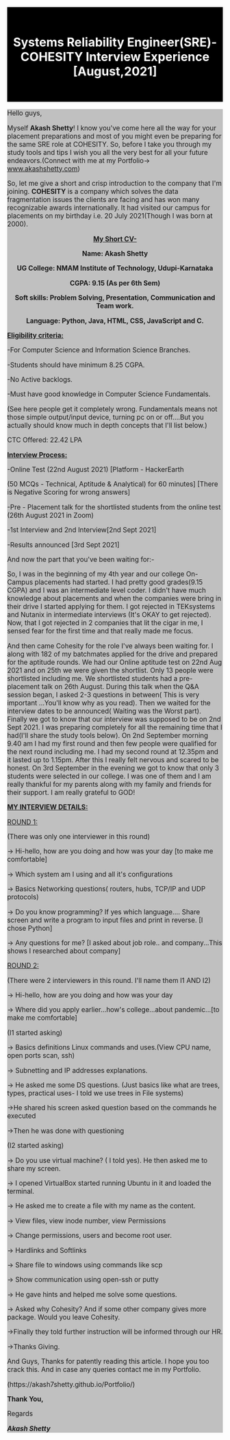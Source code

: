 <div style="background-color:black; color:black" >
<h2>Hope you enjoy as you read!</h2>
<div style="background-color:black; color:white">
<h1><center>Systems Reliability Engineer(SRE)- COHESITY Interview Experience [August,2021]</center></h1>
<div style="background-color:black; color:black" >
<h2>Please read everything carefully!</h2>
</div>
</div>
</div>
<div style="background-color:silver; font-size:110%">
<p > Hello guys, </p >
<p > Myself <b>Akash Shetty</b>! I know you've come here all the way for your placement preparations and most of you might even be preparing for the same SRE role at COHESITY. So, before I take you through my study tools and tips I wish you all the very best for all your future endeavors.(Connect with me at my Portfolio-> <a href="https://akash7shetty.github.io/Portfolio/">www.akashshetty.com</a>) </p >
<p > So, let me give a short and crisp introduction to the company that I'm joining. <b>COHESITY</b> is a company which solves the data fragmentation issues the clients are facing and has won many recognizable awards internationally. It had visited our campus for placements on my birthday i.e. 20 July 2021(Though I was born at 2000). </p >

<center><b ><u> My Short CV-</u> </b >
<p ><b> Name: Akash Shetty </p >
<p > UG College: NMAM Institute of Technology, Udupi-Karnataka </p >
<p > CGPA: 9.15 (As per 6th Sem)</p >
<p > Soft skills: Problem Solving, Presentation, Communication and Team work. </p >
<p > Language: Python, Java, HTML, CSS, JavaScript and C.</b> </p ></center>

<p ><b><u> Eligibility criteria: </u></b></p >
<p > -For Computer Science and Information Science Branches. </p >
<p > -Students should have minimum 8.25 CGPA. </p >
<p > -No Active backlogs. </p >
<p > -Must have good knowledge in Computer Science Fundamentals. </p >
<p > (See here people get it completely wrong. Fundamentals means not those simple output/input device, turning pc on or off....But you actually should know much in depth concepts that I'll list below.) </p >
<p > CTC Offered: 22.42 LPA </p >
<p ><b><u> Interview Process: </u></b></p >
<p > -Online Test (22nd August 2021) [Platform - HackerEarth </p >
<p > (50 MCQs - Technical, Aptitude &amp; Analytical) for 60 minutes] [There is Negative Scoring for wrong answers] </p >
<p > -Pre - Placement talk for the shortlisted students from the online test (26th August 2021 in Zoom) </p >
<p > -1st Interview and 2nd Interview[2nd Sept 2021] </p >
<p > -Results announced [3rd Sept 2021] </p >
<p > And now the part that you've been waiting for:- </p >
<p > So, I was in the beginning of my 4th year and our college On-Campus placements had started. I had pretty good grades(9.15 CGPA) and I was an intermediate level coder. I didn't have much knowledge about placements and when the companies were bring in their drive I started applying for them. I got rejected in TEKsystems and Nutanix in intermediate interviews (It's OKAY to get rejected). Now, that I got rejected in 2 companies that lit the cigar in me, I sensed fear for the first time and that really made me focus. </p >
<p > And then came Cohesity for the role I've always been waiting for. I along with 182 of my batchmates applied for the drive and prepared for the aptitude rounds. We had our Online aptitude test on 22nd Aug 2021 and on 25th we were given the shortlist. Only 13 people were shortlisted including me. We shortlisted students had a pre-placement talk on 26th August. During this talk when the Q&amp;A session began, I asked 2-3 questions in between( This is very important …You'll know why as you read). Then we waited for the interview dates to be announced( Waiting was the Worst part). Finally we got to know that our interview was supposed to be on 2nd Sept 2021. I was preparing completely for all the remaining time that I had(I'll share the study tools below). On 2nd September morning 9.40 am I had my first round and then few people were qualified for the next round including me. I had my second round at 12.35pm and it lasted up to 1.15pm. After this I really felt nervous and scared to be honest. On 3rd September in the evening we got to know that only 3 students were selected in our college. I was one of them and I am really thankful for my parents along with my family and friends for their support. I am really grateful to GOD! </p >
<p ><b><u> MY INTERVIEW DETAILS: </u></b></p >
<p ><u> ROUND 1: </u></p >
<p > (There was only one interviewer in this round) </p >
<p > -&gt; Hi-hello, how are you doing and how was your day [to make me comfortable] </p >
<p > -&gt; Which system am I using and all it's configurations </p >
<p > -&gt; Basics Networking questions( routers, hubs, TCP/IP and UDP protocols) </p >
<p > -&gt; Do you know programming? If yes which language.... Share screen and write a program to input files and print in reverse. [I chose Python] </p >
<p > -&gt; Any questions for me? [I asked about job role.. and company...This shows I researched about company] </p >
<p ><u> ROUND 2: </u></p >
<p > (There were 2 interviewers in this round. I'll name them I1 AND I2) </p >
<p > -&gt; Hi-hello, how are you doing and how was your day </p >
<p > -&gt; Where did you apply earlier...how's college...about pandemic...[to make me comfortable] </p >
<p > (I1 started asking) </p >
<p > -&gt; Basics definitions Linux commands and uses.(View CPU name, open ports scan, ssh) </p >
<p > -&gt; Subnetting and IP addresses explanations. </p >
<p > -&gt; He asked me some DS questions. (Just basics like what are trees, types, practical uses- I told we use trees in File systems) </p >
<p > -&gt;He shared his screen asked question based on the commands he executed </p >
<p > -&gt;Then he was done with questioning </p >
<p > (I2 started asking) </p >
<p > -&gt; Do you use virtual machine? ( I told yes). He then asked me to share my screen. </p >
<p > -&gt; I opened VirtualBox started running Ubuntu in it and loaded the terminal. </p >
<p > -&gt; He asked me to create a file with my name as the content. </p >
<p > -&gt; View files, view inode number, view Permissions </p >
<p > -&gt; Change permissions, users and become root user. </p >
<p > -&gt; Hardlinks and Softlinks </p >
<p > -&gt; Share file to windows using commands like scp </p >
<p > -&gt; Show communication using open-ssh or putty </p >
<p > -&gt; He gave hints and helped me solve some questions. </p >
<p > -&gt; Asked why Cohesity? And if some other company gives more package. Would you leave Cohesity. </p >
<p > -&gt;Finally they told further instruction will be informed through our HR. </p >
<p > -&gt;Thanks Giving. </p >
<p > And Guys, Thanks for patently reading this article. I hope you too crack this. And in case any queries contact me in my Portfolio. </p >
<p > (https://akash7shetty.github.io/Portfolio/) </p >
<p ><b> Thank You,</b> </p >
<p > Regards </p >
<p > <b><i> Akash Shetty </i><b></p></div>
